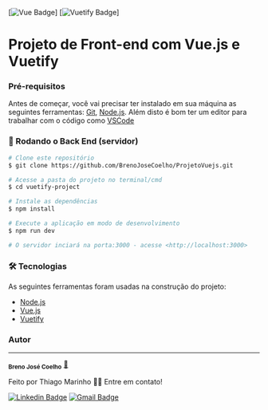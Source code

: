  [![Vue Badge](https://img.shields.io/badge/Vue.js-35495E?style=for-the-badge&logo=vuedotjs&logoColor=4FC08D)]
  [![Vuetify Badge](https://img.shields.io/badge/Vuetify-1867C0?style=for-the-badge&logo=vuetify&logoColor=white)]
# Projeto de Front-end com Vue.js e Vuetify

### Pré-requisitos

Antes de começar, você vai precisar ter instalado em sua máquina as seguintes ferramentas:
[Git](https://git-scm.com), [Node.js](https://nodejs.org/en/). 
Além disto é bom ter um editor para trabalhar com o código como [VSCode](https://code.visualstudio.com/)

### 🎲 Rodando o Back End (servidor)

```bash
# Clone este repositório
$ git clone https://github.com/BrenoJoseCoelho/ProjetoVuejs.git

# Acesse a pasta do projeto no terminal/cmd
$ cd vuetify-project

# Instale as dependências
$ npm install

# Execute a aplicação em modo de desenvolvimento
$ npm run dev

# O servidor inciará na porta:3000 - acesse <http://localhost:3000>
```

### 🛠 Tecnologias

As seguintes ferramentas foram usadas na construção do projeto:

- [Node.js](https://nodejs.org/en/)
- [Vue.js](https://vuejs.org/)
- [Vuetify](https://vuetifyjs.com/en/)


### Autor
---

 <sub><b>Breno José Coelho</b></sub></a> <a href="https://github.com/BrenoJoseCoelho" title="GitHub">🚀</a>


Feito  por Thiago Marinho 👋🏽 Entre em contato!

 [![Linkedin Badge](https://img.shields.io/badge/-Breno-blue?style=flat-square&logo=Linkedin&logoColor=white&link=https://www.linkedin.com/in/breno-jose-coelho/)](https://www.linkedin.com/in/breno-jose-coelho/) 
[![Gmail Badge](https://img.shields.io/badge/Gmail-D14836?style=for-the-badge&logo=gmail&logoColor=white&link=mailto:breno.jose.coelho@gmail.com)](mailto:breno.jose.coelho@gmail.com)
